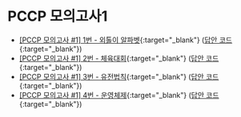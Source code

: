 # PCCP 모의고사1

- [[PCCP 모의고사 #1] 1번 - 외톨이 알파벳](https://school.programmers.co.kr/learn/courses/15008/lessons/121683?language=java){:target="_blank"} ([답안 코드](https://github.com/abel-shin/pccp-python/blob/main/src/prob1/Solution1.py){:target="_blank"})
- [[PCCP 모의고사 #1] 2번 - 체육대회](https://school.programmers.co.kr/learn/courses/15008/lessons/121684){:target="_blank"} ([답안 코드](https://github.com/abel-shin/pccp-python/blob/main/src/prob1/Solution2.py){:target="_blank"})
- [[PCCP 모의고사 #1] 3번 - 유전법칙](https://school.programmers.co.kr/learn/courses/15008/lessons/121685){:target="_blank"} ([답안 코드](https://github.com/abel-shin/pccp-python/blob/main/src/prob1/Solution3.py){:target="_blank"})
- [[PCCP 모의고사 #1] 4번 - 운영체제](https://school.programmers.co.kr/learn/courses/15008/lessons/121686){:target="_blank"} ([답안 코드](https://github.com/abel-shin/pccp-python/blob/main/src/prob1/Solution4.py){:target="_blank"})
